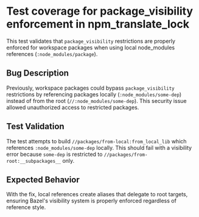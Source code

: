# Test coverage for package_visibility enforcement in npm_translate_lock

This test validates that `package_visibility` restrictions are properly enforced for workspace packages when using local node_modules references (`:node_modules/package`).

## Bug Description

Previously, workspace packages could bypass `package_visibility` restrictions by referencing packages locally (`:node_modules/some-dep`) instead of from the root (`//:node_modules/some-dep`). This security issue allowed unauthorized access to restricted packages.

## Test Validation

The test attempts to build `//packages/from-local:from_local_lib` which references `:node_modules/some-dep` locally. This should fail with a visibility error because `some-dep` is restricted to `//packages/from-root:__subpackages__` only.

## Expected Behavior

With the fix, local references create aliases that delegate to root targets, ensuring Bazel's visibility system is properly enforced regardless of reference style.